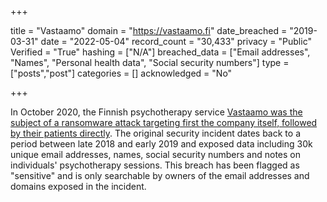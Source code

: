 +++

title = "Vastaamo"
domain = "https://vastaamo.fi"
date_breached = "2019-03-31"
date = "2022-05-04"
record_count = "30,433"
privacy = "Public"
Verified = "True"
hashing = ["N/A"]
breached_data = ["Email addresses", "Names", "Personal health data", "Social security numbers"]
type = ["posts","post"]
categories = []
acknowledged = "No"


+++


In October 2020, the Finnish psychotherapy service <a href="https://www.wired.com/story/vastaamo-psychotherapy-patients-hack-data-breach/" target="_blank" rel="noopener">Vastaamo was the subject of a ransomware attack targeting first the company itself, followed by their patients directly</a>. The original security incident dates back to a period between late 2018 and early 2019 and exposed data including 30k unique email addresses, names, social security numbers and notes on individuals' psychotherapy sessions. This breach has been flagged as &quot;sensitive&quot; and is only searchable by owners of the email addresses and domains exposed in the incident.

